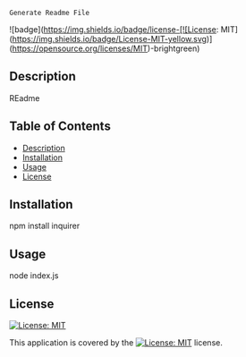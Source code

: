 
    Generate Readme File
  
![badge](https://img.shields.io/badge/license-[![License: MIT](https://img.shields.io/badge/License-MIT-yellow.svg)](https://opensource.org/licenses/MIT)-brightgreen)<br />

## Description
 REadme

## Table of Contents
- [Description](#description)
- [Installation](#installation)
- [Usage](#usage)
- [License](#license)

## Installation
 npm install inquirer

## Usage
 node index.js

## License
[![License: MIT](https://img.shields.io/badge/License-MIT-yellow.svg)](https://opensource.org/licenses/MIT)
<br />

This application is covered by the [![License: MIT](https://img.shields.io/badge/License-MIT-yellow.svg)](https://opensource.org/licenses/MIT) license. 
